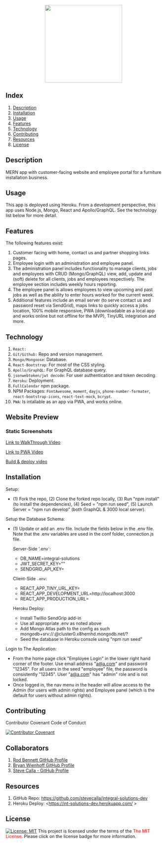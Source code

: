 <p align="center">
<img src=./client/src/assets/images/logo.png width=250>
<p>



## Index

1. [Description](#description)
2. [Installation](#installation)
3. [Usage](#usage)
4. [Features](#features)
5. [Technology](#technology)
6. [Contributing](#contributing)
7. [Resources](#resources)
8. [License](#license)

## Description

MERN app with customer-facing website and employee portal for a furniture installation business.

## Usage

This app is deployed using Heroku. From a development perspective, this app uses Node.js, Mongo, React and Apollo/GraphQL. See the technology list below for more detail.

## Features

The following features exist:

1. Customer facing with home, contact us and partner shopping links pages.
2. Employee login with an administration and employee panel.
3. The administration panel includes functionality to manage clients, jobs and employees with CRUD (Mongo/GraphQL) view, add, update and (soft) delete for all clients, jobs and employees respectively. The employee section includes weekly hours reporting.
4. The employee panel is allows employees to view upcoming and past jobs as well as the ability to enter hours worked for the current week.
5. Additional features include an email server (to serve contact us and password reset via SendGrid), maps links to quickly access a jobs location, 100% mobile responsive, PWA (downloadable as a local app and works online but not offline for the MVP), TinyURL integration and more.


## Technology

1. `React:`
2. `Git/Github:` Repo and version management.
3. `Mongo/Mongoose`: Database.
4. `React-Bootstrap`: For most of the CSS styling.
5. `Apollo/GraphQL`: For GraphQL database query.
7. `jsonwebtoken/jwt decode`: For user authentication and token decoding.
8. `Heroku`: Deployment.
9. `FullCalendar` npm package.
10. NPM Packages: `FontAwesome`, `moment`, `dayjs`,  `phone-number-formater`, `react-bootstrap-icons`, `react-text-mock`, `bcrypt`.
11. `PWA`: Is intallable as an app via PWA, and works online.

## Website Preview

### Static Screenshots

[Link to WalkThrough Video](https://drive.google.com/file/d/1w3eswEcDTp-oEddsNW0qHvPi9W9iFht3/view)

[Link to PWA Video](https://drive.google.com/file/d/1rWCGUOQecJ3C8uZmQWN7CETrSV9fm_bZ/view)

[Build & deploy video](https://drive.google.com/file/d/1ZzLVoxGzF3JVj4q5ayudrvb8mLrwxHUR/view)

<!-- <img src="./client/src/assets/images/login.png" width="700" height="400"> -->

## Installation

Setup: 
- (1) Fork the repo, (2) Clone the forked repo locally, (3) Run "npm install" (to install the dependencies), (4) Seed = "npm run seed", (5) Launch Server = "npm run develop" (both GraphQL & 3000 local server).

Setup the Database Schema: 
- (1) Update or add an .env file. Include the fields below in the .env file. Note that the .env variables are used in the conf folder, connection.js file.

  Server-Side '.env`:
  * DB_NAME=integral-solutions
  * JWT_SECRET_KEY="<key>"
  * SENDGRID_API_KEY=<key>

  Client-Side `.env`:
  * REACT_APP_TINY_URL_KEY=<key>
  * REACT_APP_DEVELOPMENT_URL=http://localhost:3000
  * REACT_APP_PRODUCTION_URL=<url>

  Heroku Deploy:
  * Install Twillio SendGrip add-in
  * Use all appropriate .env as noted above
  * Add Mongo Atlas path to the config as such mongodb+srv://<username>:<password>@cluster0.x8hemhd.mongodb.net/<database name>?
  * Seed the database in Heroku console using "npm run seed"

Login to The Application: 
* From the home page click "Employee Login" in the lower right hand corner of the footer. Use email address "a@a.com" and password "12345". For all users in the seed "employee" file, the password is consistently "12345". User "a@a.com" has "admin" role and is not locked.
* Once logged in, the nav menu in the header will allow access to the Admin (for users with admin rights) and Employee panel (which is the default for users without admin rights).

## Contributing

Contributor Covenant Code of Conduct

[![Contributor Covenant](https://img.shields.io/badge/Contributor%20Covenant-2.1-4baaaa.svg)](https://www.contributor-covenant.org/version/2/1/code_of_conduct/code_of_conduct.md)


## Collaborators

1. [Rod Bennett GitHub Profile](https://github.com/RodBennett)
2. [Bryan Wienhoff GitHub Profile](https://github.com/Hoffalypse)
3. [Steve Calla - GitHub Profile](https://github.com/stevecalla)

## Resources

1. GitHub Repo: <https://github.com/stevecalla/integral-solutions-dev>
2. Heroku Deploy: <https://int-solutions-dev.herokuapp.com/ >


## License

[![License:  MIT](https://img.shields.io/badge/License-MIT-yellow.svg)](https://opensource.org/licenses/MIT)
This project is licensed under the terms of the <span style="color:red">The MIT License</span>. Please click on the license badge for more information.

